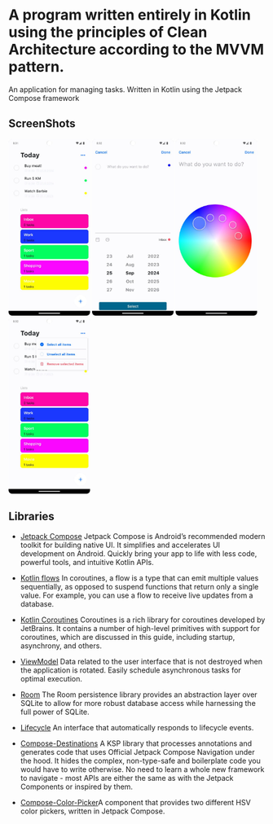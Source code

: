 # A program written entirely in Kotlin using the principles of Clean Architecture according to the MVVM pattern.

An application for managing tasks. Written in Kotlin using the Jetpack Compose framework

## ScreenShots 

[<img src="meta/screenshots/screenshot_first.jpg" width=160>](meta/screenshots/screenshot_first.jpg)
[<img src="meta/screenshots/screenshot_second.jpg" width=160>](meta/screenshots/screenshot_second.jpg)
[<img src="meta/screenshots/screenshot_third.jpg" width=160>](meta/screenshots/screenshot_third.jpg)
[<img src="meta/screenshots/screenshot_four.jpg" width=160>](meta/screenshots/screenshot_four.jpg)

## Libraries 

* [Jetpack Compose](https://developer.android.com/jetpack/compose) Jetpack Compose is Android’s
  recommended modern toolkit for building native UI. It simplifies and accelerates UI development on
  Android. Quickly bring your app to life with less code, powerful tools, and intuitive Kotlin APIs.

* [Kotlin flows](https://developer.android.com/kotlin/flow) In coroutines, a flow is a type that can
  emit multiple values sequentially, as opposed to suspend functions that return only a single
  value. For example, you can use a flow to receive live updates from a database.

* [Kotlin Coroutines](https://github.com/Kotlin/kotlinx.coroutines) Coroutines is a rich library for
  coroutines developed by JetBrains. It contains a number of high-level primitives with support for
  coroutines, which are discussed in this guide, including startup, asynchrony, and others.

* [ViewModel](https://developer.android.com/topic/libraries/architecture/viewmodel) Data related to
  the user interface that is not destroyed when the application is rotated. Easily schedule
  asynchronous tasks for optimal execution.

* [Room](https://developer.android.com/jetpack/androidx/releases/room) The Room persistence library
  provides an abstraction layer over SQLite to allow for more robust database access while
  harnessing the full power of SQLite.

* [Lifecycle](https://developer.android.com/topic/libraries/architecture/lifecycle) An interface
  that automatically responds to lifecycle events.

* [Compose-Destinations](https://github.com/raamcosta/compose-destinations?ysclid=llpa5lprz4866685466)
  A KSP library that processes annotations and generates code that uses Official Jetpack Compose
  Navigation under the hood. It hides the complex, non-type-safe and boilerplate code you would have
  to write otherwise.
  No need to learn a whole new framework to navigate - most APIs are either the same as with the
  Jetpack Components or inspired by them.

* [Compose-Color-Picker](https://github.com/godaddy/compose-color-picker?ysclid=llpa741gkh137824455)A
component that provides two different HSV color pickers, written in Jetpack Compose.